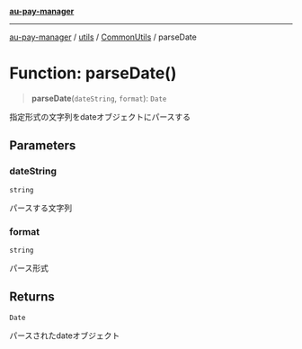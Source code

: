 [**au-pay-manager**](../../../../README.md)

***

[au-pay-manager](../../../../README.md) / [utils](../../../README.md) / [CommonUtils](../README.md) / parseDate

# Function: parseDate()

> **parseDate**(`dateString`, `format`): `Date`

指定形式の文字列をdateオブジェクトにパースする

## Parameters

### dateString

`string`

パースする文字列

### format

`string`

パース形式

## Returns

`Date`

パースされたdateオブジェクト
